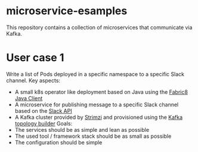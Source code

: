 # microservice-esamples
This repository contains a collection of microservices that communicate via Kafka.

# User case 1
Write a list of Pods deployed in a specific namespace to a specific Slack channel. Key aspects:
* A small k8s operator like deployment based on Java using the [Fabric8 Java Client](https://github.com/fabric8io/kubernetes-client)
* A microservice for publishing message to a specific Slack channel based on the [Slack API](https://api.slack.com/)
* A Kafka cluster provided by [Strimzi](https://strimzi.io/) and provisioned using the [Kafka topology builder](https://github.com/kafka-ops/kafka-topology-builder)
Goals:
* The services should be as simple and lean as possible
* The used tool / framework stack should be as small as possible
* The configuration should be simple